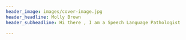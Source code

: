 ```yaml
---
header_image: images/cover-image.jpg
header_headline: Molly Brown
header_subheadline: Hi there , I am a Speech Language Pathologist

---
```

